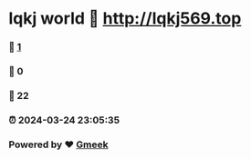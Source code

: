 # lqkj world :link: http://lqkj569.top 
### :page_facing_up: [1](http://lqkj569.top/tag.html) 
### :speech_balloon: 0 
### :hibiscus: 22 
### :alarm_clock: 2024-03-24 23:05:35 
### Powered by :heart: [Gmeek](https://github.com/Meekdai/Gmeek)
